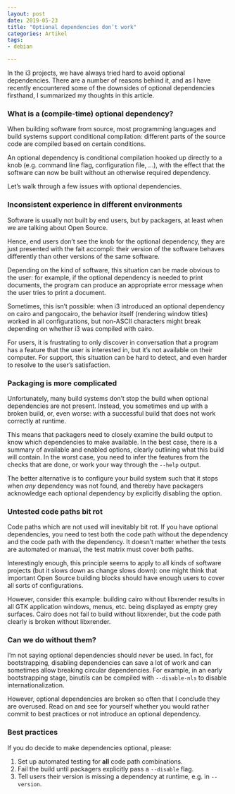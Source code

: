```yaml
---
layout: post
date: 2019-05-23
title: "Optional dependencies don’t work"
categories: Artikel
tags:
- debian

---
```


In the i3 projects, we have always tried hard to avoid optional
dependencies. There are a number of reasons behind it, and as I have recently
encountered some of the downsides of optional dependencies firsthand, I
summarized my thoughts in this article.

### What is a (compile-time) optional dependency?

When building software from source, most programming languages and build systems
support conditional compilation: different parts of the source code are compiled
based on certain conditions.

An optional dependency is conditional compilation hooked up directly to a knob
(e.g. command line flag, configuration file, …), with the effect that the
software can now be built without an otherwise required dependency.

Let’s walk through a few issues with optional dependencies.

### Inconsistent experience in different environments

Software is usually not built by end users, but by packagers, at least when we
are talking about Open Source.

Hence, end users don’t see the knob for the optional dependency, they are just
presented with the fait accompli: their version of the software behaves
differently than other versions of the same software.

Depending on the kind of software, this situation can be made obvious to the
user: for example, if the optional dependency is needed to print documents, the
program can produce an appropriate error message when the user tries to print a
document.

Sometimes, this isn’t possible: when i3 introduced an optional dependency on
cairo and pangocairo, the behavior itself (rendering window titles) worked in
all configurations, but non-ASCII characters might break depending on whether i3
was compiled with cairo.

For users, it is frustrating to only discover in conversation that a program has
a feature that the user is interested in, but it’s not available on their
computer. For support, this situation can be hard to detect, and even harder to
resolve to the user’s satisfaction.

### Packaging is more complicated

Unfortunately, many build systems don’t stop the build when optional
dependencies are not present. Instead, you sometimes end up with a broken build,
or, even worse: with a successful build that does not work correctly at runtime.

This means that packagers need to closely examine the build output to know which
dependencies to make available. In the best case, there is a summary of
available and enabled options, clearly outlining what this build will
contain. In the worst case, you need to infer the features from the checks that
are done, or work your way through the `--help` output.

The better alternative is to configure your build system such that it stops when
*any* dependency was not found, and thereby have packagers acknowledge each
optional dependency by explicitly disabling the option.

### Untested code paths bit rot

Code paths which are not used will inevitably bit rot. If you have optional
dependencies, you need to test both the code path without the dependency and the
code path with the dependency. It doesn’t matter whether the tests are automated
or manual, the test matrix must cover both paths.

Interestingly enough, this principle seems to apply to all kinds of software
projects (but it slows down as change slows down): one might think that
important Open Source building blocks should have enough users to cover all
sorts of configurations.

However, consider this example: building cairo without libxrender results in all
GTK application windows, menus, etc. being displayed as empty grey
surfaces. Cairo does not fail to build without libxrender, but the code path
clearly is broken without libxrender.

### Can we do without them?

I’m not saying optional dependencies should *never* be used. In fact, for
bootstrapping, disabling dependencies can save a lot of work and can sometimes
allow breaking circular dependencies. For example, in an early bootstrapping
stage, binutils can be compiled with `--disable-nls` to disable
internationalization.

However, optional dependencies are broken so often that I conclude they are
overused. Read on and see for yourself whether you would rather commit to best
practices or not introduce an optional dependency.

### Best practices

If you do decide to make dependencies optional, please:

1. Set up automated testing for **all** code path combinations.
2. Fail the build until packagers explicitly pass a `--disable` flag.
3. Tell users their version is missing a dependency at runtime, e.g. in `--version`.
